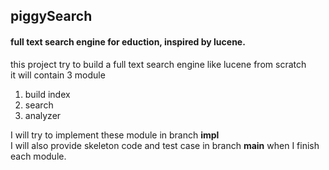 ## piggySearch
#### full text search engine for eduction, inspired by lucene.

this project try to build a full text search engine like lucene from scratch <br>
it will contain 3 module
1. build index
2. search
3. analyzer

I will try to implement these module in branch __impl__ <br>
I will also provide skeleton code and test case in branch __main__ when I finish each module.
